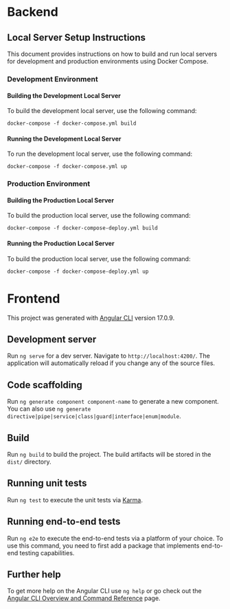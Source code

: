 # Backend

## Local Server Setup Instructions

This document provides instructions on how to build and run local servers for development and production environments using Docker Compose.

### Development Environment

#### Building the Development Local Server

To build the development local server, use the following command:

`docker-compose -f docker-compose.yml build`


#### Running the Development Local Server

To run the development local server, use the following command:

`docker-compose -f docker-compose.yml up`

### Production Environment

#### Building the Production Local Server

To build the production local server, use the following command:

`docker-compose -f docker-compose-deploy.yml build`

#### Running the Production Local Server

To build the production local server, use the following command:

`docker-compose -f docker-compose-deploy.yml up`


# Frontend

This project was generated with [Angular CLI](https://github.com/angular/angular-cli) version 17.0.9.

## Development server

Run `ng serve` for a dev server. Navigate to `http://localhost:4200/`. The application will automatically reload if you change any of the source files.

## Code scaffolding

Run `ng generate component component-name` to generate a new component. You can also use `ng generate directive|pipe|service|class|guard|interface|enum|module`.

## Build

Run `ng build` to build the project. The build artifacts will be stored in the `dist/` directory.

## Running unit tests

Run `ng test` to execute the unit tests via [Karma](https://karma-runner.github.io).

## Running end-to-end tests

Run `ng e2e` to execute the end-to-end tests via a platform of your choice. To use this command, you need to first add a package that implements end-to-end testing capabilities.

## Further help

To get more help on the Angular CLI use `ng help` or go check out the [Angular CLI Overview and Command Reference](https://angular.io/cli) page.
